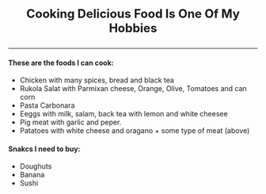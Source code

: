 <div style="position: relative; margin: 0 auto; text-align: center;">
  <div style="display: inline-block; text-align: center;">
    <div style="font-size: 1.5rem; font-weight: bold; margin-bottom: 0.5em;">
            Cooking Delicious Food Is One Of My Hobbies
    </div>
  </div>
</div>

---

#### These are the foods I can cook:
- Chicken with many spices, bread and black tea
- Rukola Salat with Parmixan cheese, Orange, Olive, Tomatoes and can corn 
- Pasta Carbonara
- Eeggs with milk, salam, back tea with lemon and white cheesee
- Pig meat with garlic and peper. 
- Patatoes with white cheese and oragano + some type of meat (above)

#### Snakcs I need to buy:
- Doughuts
- Banana
- Sushi 
